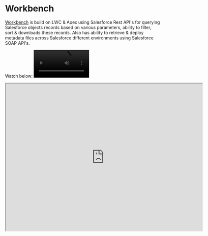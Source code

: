 # Workbench

[Workbench](https://salesarena-dev-ed.my.site.com/Workbench/s/) is build on LWC & Apex using Salesforce Rest API's for querying Salesforce objects records based on various parameters, ability to filter, sort & downloads these records. Also has ability to retrieve & deploy metadata files across Salesforce different environments using Salesforce SOAP API's.

Watch below:
<video src='https://drive.google.com/file/d/1v4wCt24SJ5lPEua5RE_0jhPTsRRuIH7N/preview' width=180/>
pp
<iframe src="https://drive.google.com/file/d/1v4wCt24SJ5lPEua5RE_0jhPTsRRuIH7N/preview" width="640" height="480" allow="autoplay"></iframe>
